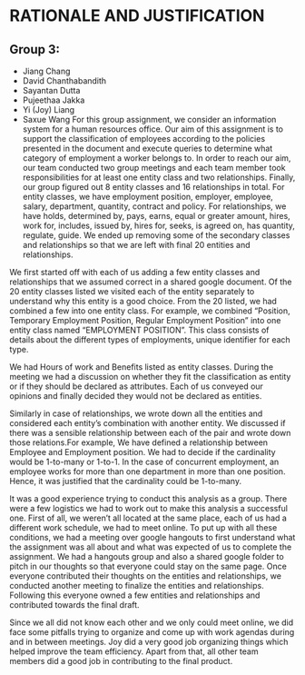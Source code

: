 # RATIONALE AND JUSTIFICATION
## Group 3: 
- Jiang Chang
- David Chanthabandith 
- Sayantan Dutta
- Pujeethaa Jakka
- Yi (Joy) Liang 
- Saxue Wang
For this group assignment, we consider an information system for a human resources office. Our aim of this assignment is to support the classification of employees according to the policies presented in the document and execute queries to determine what category of employment a worker belongs to. In order to reach our aim, our team conducted two group meetings and each team member took responsibilities for at least one entity class and two relationships. Finally, our group figured out 8 entity classes and 16 relationships in total. For entity classes, we have employment position, employer, employee, salary, department, quantity, contract and policy. For relationships, we have holds, determined by, pays, earns, equal or greater amount, hires, work for, includes, issued by, hires for, seeks, is agreed on, has quantity, regulate, guide. We ended up removing some of the secondary classes and relationships so that we are left with final 20 entities and relationships.

We first started off with each of us adding a few entity classes and relationships that we assumed correct in a shared google document. Of the 20 entity classes listed we visited each of the entity separately to understand why this entity is a good choice. From the 20 listed, we had combined a few into one entity class. For example, we combined “Position, Temporary Employment Position, Regular Employment Position” into one entity class named “EMPLOYMENT POSITION”. This class consists of details about the different types of employments, unique identifier for each type. 

We had Hours of work and Benefits listed as entity classes. During the meeting we had a discussion on whether they fit the classification as entity or if they should be declared as attributes. Each of us conveyed our opinions and finally decided they would not be declared as entities.

Similarly in case of relationships, we wrote down all the entities and considered each entity’s combination with another entity. We discussed if there was a sensible relationship between each of the pair and wrote down those relations.For example, We have defined a relationship between Employee and Employment position. We had to decide if the cardinality would be 1-to-many or 1-to-1. In the case of concurrent employment, an employee works for more than one department in more than one position. Hence, it was justified that the cardinality could be 1-to-many. 

It was a good experience trying to conduct this analysis as a group. There were a few logistics we had to work out to make this analysis a successful one. First of all, we weren’t all located at the same place, each of us had a different work schedule, we had to meet online. To put up with all these conditions, we had a meeting over  google hangouts to first understand what the assignment was all about and what was expected of us to complete the assignment. We had a hangouts group and also a shared google folder to pitch in our thoughts so that everyone could stay on the same page. Once everyone contributed their thoughts on the entities and relationships, we conducted another meeting to finalize the entities and relationships. Following this everyone owned a few entities and relationships and contributed towards the final draft. 

Since we all did not know each other and we only could meet online, we did face some pitfalls trying to organize and come up with work agendas during and in between meetings. Joy did a very good job organizing things which helped improve the team efficiency. Apart from that, all other team members did a good job in contributing to the final product.

